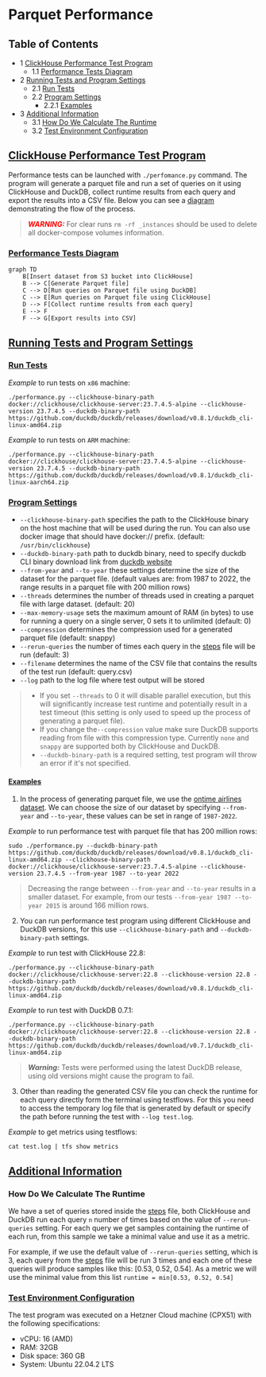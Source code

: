 # Parquet Performance

## Table of Contents

* 1 [ClickHouse Performance Test Program](#ClickHouse-Performance-Test-Program)
  * 1.1 [Performance Tests Diagram](#performance-tests-diagram)
* 2 [Running Tests and Program Settings](#running-tests-and-program-settings)
  * 2.1 [Run Tests](#run-tests)
  * 2.2 [Program Settings](#program-settings)
    * 2.2.1 [Examples](#examples)
* 3 [Additional Information](#additional-information)
  * 3.1 [How Do We Calculate The Runtime](#how-do-we-calculate-the-runtime)
  * 3.2 [Test Environment Configuration](#test-environment-configuration)

## [ClickHouse Performance Test Program](#table-of-contents)

Performance tests can be launched with `./perfomance.py` command. The program will generate a parquet file and run 
a set of queries on it using ClickHouse and DuckDB, collect runtime results from each query and export the 
results into a CSV file. Below you can see a [diagram](#performance-tests-diagram) demonstrating the flow of the process.


> <span style='color: red;'>***WARNING:***</span> For clear runs `rm -rf _instances` should be used to delete all docker-compose volumes information.


### [Performance Tests Diagram](#table-of-contents)
```mermaid
graph TD
    B[Insert dataset from S3 bucket into ClickHouse]
    B --> C[Generate Parquet file]
    C --> D[Run queries on Parquet file using DuckDB]
    C --> E[Run queries on Parquet file using ClickHouse]
    D --> F[Collect runtime results from each query]
    E --> F
    F --> G[Export results into CSV]
```

## [Running Tests and Program Settings](#table-of-contents)

### [Run Tests](#table-of-contents)

*Example* to run tests on `x86` machine:

```shell
./performance.py --clickhouse-binary-path docker://clickhouse/clickhouse-server:23.7.4.5-alpine --clickhouse-version 23.7.4.5 --duckdb-binary-path https://github.com/duckdb/duckdb/releases/download/v0.8.1/duckdb_cli-linux-amd64.zip 
```

*Example* to run tests on `ARM` machine:

```shell
./performance.py --clickhouse-binary-path docker://clickhouse/clickhouse-server:23.7.4.5-alpine --clickhouse-version 23.7.4.5 --duckdb-binary-path https://github.com/duckdb/duckdb/releases/download/v0.8.1/duckdb_cli-linux-aarch64.zip 
```

### [Program Settings](#table-of-contents)

- `--clickhouse-binary-path` specifies the path to the ClickHouse binary on the host machine that will be used during the run. You can also use docker image that should have docker:// prefix. (default: `/usr/bin/clickhouse`)
- `--duckdb-binary-path` path to duckdb binary, need to specify duckdb CLI binary download link from [duckdb website]
- `--from-year` and `--to-year` these settings determine the size of the dataset for the parquet file. (default values are: from 1987 to 2022, the range results in a parquet file with 200 million rows)
- `--threads` determines the number of threads used in creating a parquet file with large dataset. (default: 20)
- `--max-memory-usage` sets the maximum amount of RAM (in bytes) to use for running a query on a single server, 0 sets it to unlimited (default: 0)
- `--compression` determines the compression used for a generated parquet file (default: snappy)
- `--rerun-queries` the number of times each query in the [steps] file will be run (default: 3)
- `--filename` determines the name of the CSV file that contains the results of the test run (default: query.csv)
- `--log` path to the log file where test output will be stored


 
> - If you set `--threads` to 0 it will disable parallel execution, but this will significantly increase test runtime and potentially result in a test timeout (this setting is only used to speed up the process of generating a parquet file).
> - If you change the`--compression` value make sure DuckDB supports reading from file with this compression type. Currently `none` and `snappy` are supported both by ClickHouse and DuckDB.
> - `--duckdb-binary-path` is a required setting, test program will throw an error if it's not specified. 
#### [Examples](#table-of-contents)

1) In the process of generating parquet file, we use the [ontime airlines dataset].
We can choose the size of our dataset by specifying `--from-year` and `--to-year`, these values can be set in range of `1987-2022`.

*Example* to run performance test with parquet file that has 200 million rows:

```shell
sudo ./performance.py --duckdb-binary-path https://github.com/duckdb/duckdb/releases/download/v0.8.1/duckdb_cli-linux-amd64.zip --clickhouse-binary-path docker://clickhouse/clickhouse-server:23.7.4.5-alpine --clickhouse-version 23.7.4.5 --from-year 1987 --to-year 2022 
```
> Decreasing the range between `--from-year` and `--to-year` results in a smaller dataset. For example, from our tests `--from-year 1987 --to-year 2015` is around 166 million rows.
 
2) You can run performance test program using different ClickHouse and DuckDB versions, for this use `--clickhouse-binary-path` and `--duckdb-binary-path` settings.

*Example* to run test with ClickHouse 22.8:
```shell
./performance.py --clickhouse-binary-path docker://clickhouse/clickhouse-server:22.8 --clickhouse-version 22.8 --duckdb-binary-path https://github.com/duckdb/duckdb/releases/download/v0.8.1/duckdb_cli-linux-amd64.zip 
```

*Example* to run test with DuckDB 0.7.1:
```shell
./performance.py --clickhouse-binary-path docker://clickhouse/clickhouse-server:22.8 --clickhouse-version 22.8 --duckdb-binary-path https://github.com/duckdb/duckdb/releases/download/v0.7.1/duckdb_cli-linux-amd64.zip 
```

> ***Warning:*** Tests were performed using the latest DuckDB release, using old versions might cause the program to fail.

3) Other than reading the generated CSV file you can check the runtime for each query directly form the terminal using testflows.
For this you need to access the temporary log file that is generated by default or specify the path before running the test with `--log test.log`.

*Example* to get metrics using testflows:
```shell
cat test.log | tfs show metrics
```

## [Additional Information](#table-of-contents)

### How Do We Calculate The Runtime
We have a set of queries stored inside the [steps] file, both ClickHouse and DuckDB run each query `n` number of times based on the value of `--rerun-queries` setting.
For each query we get samples containing the runtime of each run, from this sample we take a minimal value and use it as a metric. 

For example, if we use the default value of `--rerun-queries` setting, which is 3, each query from the [steps] 
file will be run 3 times and each one of these queries will produce samples like this: [0.53, 0.52, 0.54]. As a metric we will use the minimal value from this list
 `runtime = min[0.53, 0.52, 0.54]`

### [Test Environment Configuration](#table-of-contents)

The test program was executed on a Hetzner Cloud machine (CPX51) with the following specifications:

- vCPU: 16 (AMD)
- RAM: 32GB
- Disk space: 360 GB
- System: Ubuntu 22.04.2 LTS

[steps]: https://github.com/Altinity/clickhouse-regression/blob/main/parquet/performance/tests/duckdb/steps.py
[duckdb website]: https://duckdb.org/docs/installation/
[ontime airlines dataset]: https://clickhouse.com/docs/en/getting-started/example-datasets/ontime
